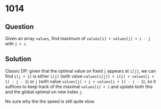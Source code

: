 # 1014

## Question

Given an array `values`, find maximum of `values[i] + values[j] + i - j` with `j > i`.

## Solution

Classic DP: given that the optimal value on fixed `j` appears at `i[j]`, we can find `i[j + 1]` is either `i[j]` (with value `values[i[j]] + i[j] + values[j + 1] - j - 1`) or `j` (with value `values[j] + j + values[j + 1] - j - 1`), so it suffices to keep track of the maximal `values[i] + i` and update both this and the global optimal on new index `j`.

No sure why the the speed is still quite slow.

